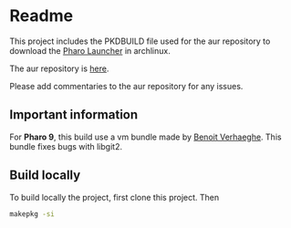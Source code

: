 # Readme

This project includes the PKDBUILD file used for the aur repository to download the [Pharo Launcher](https://github.com/pharo-project/pharo-launcher/) in archlinux.

The aur repository is [here](https://aur.archlinux.org/packages/pharo-launcher/).

Please add commentaries to the aur repository for any issues.

## Important information

For **Pharo 9**, this build use a vm bundle made by [Benoit Verhaeghe](https://badetitou.fr).
This bundle fixes bugs with libgit2.

## Build locally

To build locally the project, first clone this project.
Then

```sh
makepkg -si
```
